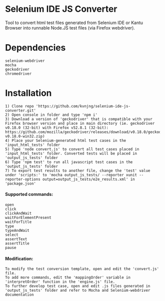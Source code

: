 # Selenium IDE JS Converter
Tool to convert html test files generated from Selenium IDE or Kantu Browser into runnable Node.JS test files (via Firefox webdriver).

# Dependencies 
```
selenium-webdriver
mocha
geckodriver
chromedriver
```

# Installation
```
1) Clone repo 'https://github.com/kvnjng/selenium-ide-js-converter.git'
2) Open console in folder and type 'npm i'
3) Download a version of 'geckodriver' that is compatible with your Firefox browser version and place in main directory (ie. geckodriver v0.18.0 (32-bit) with Firefox v52.8.1 (32-bit): https://github.com/mozilla/geckodriver/releases/download/v0.18.0/geckodriver-v0.18.0-win32.zip)
4) Place your Selenium-generated html test cases in the 'input_html_tests' folder
5) Type 'node convert.js' to convert all test cases placed in 'input_html_tests' folder. Converted tests will be placed in 'output_js_tests' folder
6) Type 'npm test' to run all javascript test cases in the 'output_js_tests' folder
7) To export test results to another file, change the 'test' value under 'scripts:' to 'mocha output_js_tests/ --reporter xunit --reporter-options output=output_js_tests/e2e_results.xml' in 'package.json'
```

#### Supported commands:
```
open
click
clickAndWait
waitForElementPresent
waitForTitle
type
typeAndWait
select
assertText
assertTitle
pause
```

#### Modification:
```
To modify the test conversion template, open and edit the 'convert.js' file.
To add more commands, edit the 'mappingOrder' variable in 'interpretOrder' function in the 'engine.js' file.
To further develop test case, open and edit .js files generated in 'output_js_tests' folder and refer to Mocha and Selenium-webdriver documentation
```
